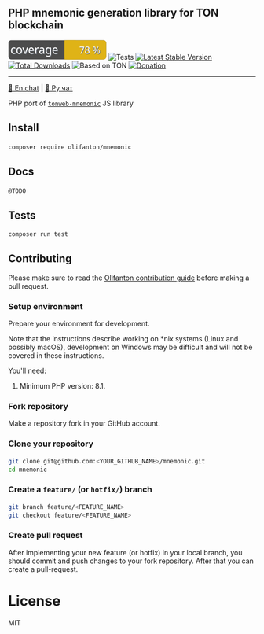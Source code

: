 PHP mnemonic generation library for TON blockchain
---

![Code Coverage Badge](./.github/badges/coverage.svg)
![Tests](https://github.com/olifanton/mnemonic/actions/workflows/tests.yml/badge.svg)
[![Latest Stable Version](https://poser.pugx.org/olifanton/mnemonic/v/stable)](https://packagist.org/packages/olifanton/mnemonic)
[![Total Downloads](https://poser.pugx.org/olifanton/mnemonic/downloads)](https://packagist.org/packages/olifanton/mnemonic)
![Based on TON](https://img.shields.io/badge/Based%20on-TON-blue)
[![Donation](https://img.shields.io/badge/Donate-Support-%230098ea?style=flat&logo=ton&logoColor=white)](https://github.com/olifanton#donation)

---
[💬 En chat](https://t.me/olifanton_en) | [💬 Ру чат](https://t.me/olifanton_ru)

PHP port of [`tonweb-mnemonic`](https://github.com/toncenter/tonweb-mnemonic) JS library

## Install

```bash
composer require olifanton/mnemonic
```

## Docs

`@TODO`

## Tests

```bash
composer run test
```

## Contributing

Please make sure to read the [Olifanton contribution guide](https://github.com/olifanton/.github/blob/main/profile/CONTRIBUTING.md) before making a pull request.

### Setup environment

Prepare your environment for development.

Note that the instructions describe working on *nix systems (Linux and possibly macOS),
development on Windows may be difficult and will not be covered in these instructions.

You'll need:

1. Minimum PHP version: 8.1.

### Fork repository

Make a repository fork in your GitHub account.

### Clone your repository

```bash
git clone git@github.com:<YOUR_GITHUB_NAME>/mnemonic.git
cd mnemonic
```

### Create a `feature/` (or `hotfix/`) branch

```bash
git branch feature/<FEATURE_NAME>
git checkout feature/<FEATURE_NAME>
```

### Create pull request

After implementing your new feature (or hotfix) in your local branch, you should
commit and push changes to your fork repository. After that you can create a pull-request.

# License

MIT
